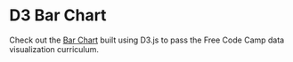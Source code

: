 # D3 Bar Chart

Check out the [Bar Chart](https://ll-nick.github.io/d3-bar-chart/) built using D3.js to pass the Free Code Camp data visualization curriculum.